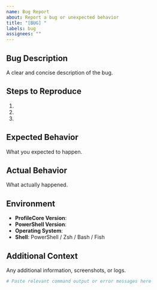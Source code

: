 ```yaml
---
name: Bug Report
about: Report a bug or unexpected behavior
title: "[BUG] "
labels: bug
assignees: ""
---
```


## Bug Description

A clear and concise description of the bug.

## Steps to Reproduce

1.
2.
3.

## Expected Behavior

What you expected to happen.

## Actual Behavior

What actually happened.

## Environment

- **ProfileCore Version**:
- **PowerShell Version**:
- **Operating System**:
- **Shell**: PowerShell / Zsh / Bash / Fish

## Additional Context

Any additional information, screenshots, or logs.

```powershell
# Paste relevant command output or error messages here
```
